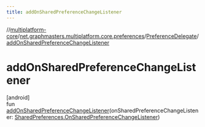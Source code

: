 ```yaml
---
title: addOnSharedPreferenceChangeListener
---
```

//[multiplatform-core](../../../index.html)/[net.graphmasters.multiplatform.core.preferences](../index.html)/[PreferenceDelegate](index.html)/[addOnSharedPreferenceChangeListener](add-on-shared-preference-change-listener.html)



# addOnSharedPreferenceChangeListener



[android]\
fun [addOnSharedPreferenceChangeListener](add-on-shared-preference-change-listener.html)(onSharedPreferenceChangeListener: [SharedPreferences.OnSharedPreferenceChangeListener](https://developer.android.com/reference/kotlin/android/content/SharedPreferences.OnSharedPreferenceChangeListener.html))




